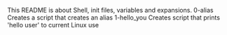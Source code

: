 This README is about Shell, init files, variables and expansions.
0-alias Creates a script that creates an alias
1-hello_you Creates script that prints 'hello user' to current Linux use
